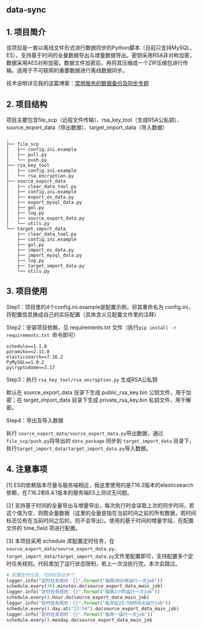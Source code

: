 ## data-sync

## 1. 项目简介

该项目是一套以离线文件形式进行数据同步的Python脚本（目前只支持MySQL、ES），支持基于时间的全量数据导出与增量数据导出。密钥采用RSA非对称加密，数据采用AES对称加密。数据文件加密后，再将其压缩成一个ZIP压缩包进行传输。适用于不可联网的重要数据进行离线数据同步。

技术说明详见我的这篇博客：[常用服务的数据备份及同步专题](https://www.eula.club/blogs/常用服务的数据备份及同步专题.html)

## 2. 项目结构

项目主要包含file_scp（远程文件传输）、rsa_key_tool（生成RSA公私钥）、source_export_data（导出数据）、target_import_data（导入数据）

```
.
├── file_scp                         
│   ├── config.ini.example
│   ├── pull.py
│   └── push.py
├── rsa_key_tool                     
│   ├── config.ini.example
│   └── rsa_encryption.py
├── source_export_data               
│   ├── clear_data_tool.py
│   ├── config.ini.example
│   ├── export_es_data.py
│   ├── export_mysql_data.py
│   ├── gol.py
│   ├── log.py
│   ├── source_export_data.py
│   └── utils.py
└── target_import_data               
    ├── clear_data_tool.py
    ├── config.ini.example
    ├── gol.py
    ├── import_es_data.py
    ├── import_mysql_data.py
    ├── log.py
    ├── target_import_data.py
    └── utils.py
```

## 3. 项目使用

Step1：项目里的4个config.ini.example是配置示例，将其重命名为 config.ini，将配置信息换成自己的实际配置（具体含义见配置文件里的注释）

Step2：安装项目依赖，见 requirements.txt 文件（执行`pip install -r requirements.txt `命令即可）

```
schedule==1.1.0
paramiko==2.11.0
elasticsearch==7.16.2
PyMySQL==1.0.2
pycryptodome==3.17
```

Step3：执行 `rsa_key_tool/rsa_encryption.py` 生成RSA公私钥

默认在 source_export_data 目录下生成 public_rsa_key.bin 公钥文件，用于加密；在 target_import_data 目录下生成 private_rsa_key.bin 私钥文件，用于解密。

Step4：导出及导入数据

执行 `source_export_data/source_export_data.py`导出数据，通过 `file_scp/push.py`将导出的 `data_package` 同步到 `target_import_data` 目录下，执行`target_import_data/target_import_data.py`导入数据。

## 4. 注意事项

[1] ES的依赖版本尽量与服务端相近，我这里使用的是7.16.2版本的elasticsearch依赖，在7.16.2和8.4.1版本的服务端ES上测试无问题。

[2] 支持基于时间的全量导出与增量导出，每次执行时会读取上次的同步时间，若这个值为空，则跑全量数据（这里的全量是指在当前时间之前的所有数据，若时间标志位有在当前时间之后的，则不会导出）。使用的基于时间的增量字段，在配置文件的 time_field 项进行配置。

[3] 本项目采用 schedule 库配置定时任务，在 `source_export_data/source_export_data.py`、`target_import_data/target_import_data.py`文件里配置即可，支持配置多个定时任务规则。代码里加了运行状态限制，若上一次没执行完，本次会跳过。

```python
# 配置定时任务，可同时启动多个
logger.info("定时任务规则：{}".format("每隔30分钟运行一次job"))
schedule.every(30).minutes.do(source_export_data_main_job)
logger.info("定时任务规则：{}".format("每隔1小时运行一次job"))
schedule.every().hour.do(source_export_data_main_job)
logger.info("定时任务规则：{}".format("每天在23:59时间点运行job"))
schedule.every().day.at("23:59").do(source_export_data_main_job)
logger.info("定时任务规则：{}".format("每周一运行一次job"))
schedule.every().monday.do(source_export_data_main_job
```